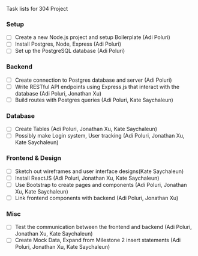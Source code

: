 Task lists for 304 Project

### Setup
- [ ] Create a new Node.js project and setup Boilerplate (Adi Poluri)
- [ ] Install Postgres, Node, Express (Adi Poluri)
- [ ] Set up the PostgreSQL database (Adi Poluri)

### Backend
- [ ] Create connection to Postgres database and server (Adi Poluri)
- [ ] Write RESTful API endpoints using Express.js that interact with the database (Adi Poluri, Jonathan Xu)
- [ ] Build routes with Postgres queries (Adi Poluri, Kate Saychaleun)

### Database
- [ ] Create Tables (Adi Poluri, Jonathan Xu, Kate Saychaleun)
- [ ] Possibly make Login system, User tracking (Adi Poluri, Jonathan Xu, Kate Saychaleun)

### Frontend & Design
- [ ] Sketch out wireframes and user interface designs(Kate Saychaleun)
- [ ] Install ReactJS (Adi Poluri, Jonathan Xu, Kate Saychaleun)
- [ ] Use Bootstrap to create pages and components (Adi Poluri, Jonathan Xu, Kate Saychaleun)
- [ ] Link frontend components with backend (Adi Poluri, Jonathan Xu)

### Misc
- [ ] Test the communication between the frontend and backend (Adi Poluri, Jonathan Xu, Kate Saychaleun)
- [ ] Create Mock Data, Expand from Milestone 2 insert statements (Adi Poluri, Jonathan Xu, Kate Saychaleun)
